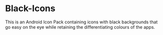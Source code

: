 # Black-Icons

This is an Android Icon Pack containing icons with black backgrounds that go easy on the eye while retaining the differentiating colours of the apps.
